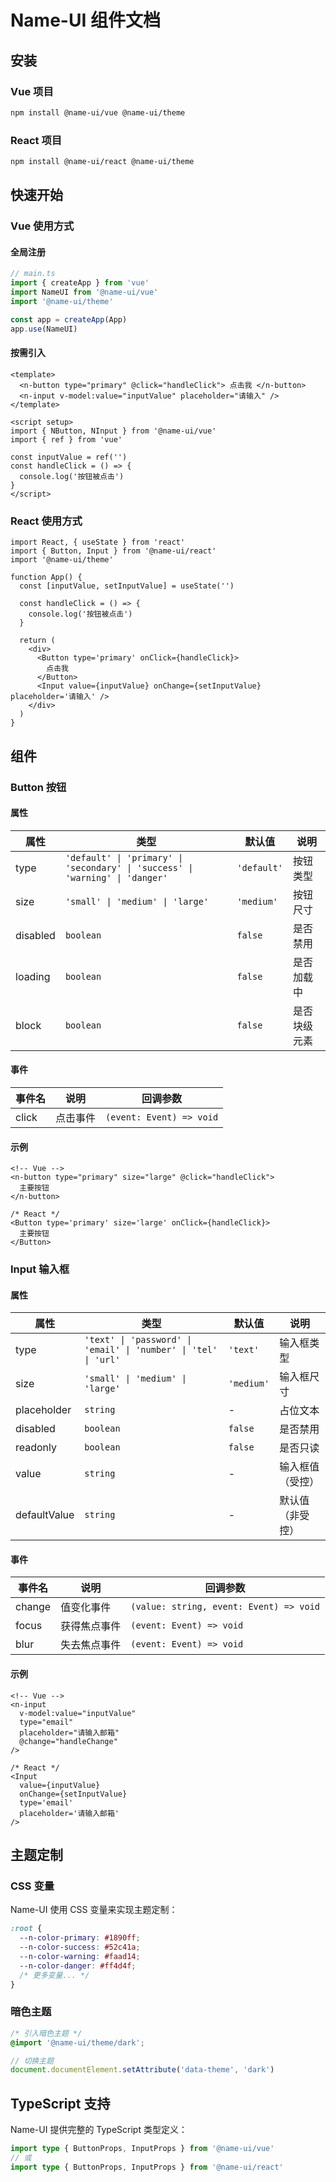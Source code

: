 # Name-UI 组件文档

## 安装

### Vue 项目

```bash
npm install @name-ui/vue @name-ui/theme
```

### React 项目

```bash
npm install @name-ui/react @name-ui/theme
```

## 快速开始

### Vue 使用方式

#### 全局注册

```typescript
// main.ts
import { createApp } from 'vue'
import NameUI from '@name-ui/vue'
import '@name-ui/theme'

const app = createApp(App)
app.use(NameUI)
```

#### 按需引入

```vue
<template>
  <n-button type="primary" @click="handleClick"> 点击我 </n-button>
  <n-input v-model:value="inputValue" placeholder="请输入" />
</template>

<script setup>
import { NButton, NInput } from '@name-ui/vue'
import { ref } from 'vue'

const inputValue = ref('')
const handleClick = () => {
  console.log('按钮被点击')
}
</script>
```

### React 使用方式

```tsx
import React, { useState } from 'react'
import { Button, Input } from '@name-ui/react'
import '@name-ui/theme'

function App() {
  const [inputValue, setInputValue] = useState('')

  const handleClick = () => {
    console.log('按钮被点击')
  }

  return (
    <div>
      <Button type='primary' onClick={handleClick}>
        点击我
      </Button>
      <Input value={inputValue} onChange={setInputValue} placeholder='请输入' />
    </div>
  )
}
```

## 组件

### Button 按钮

#### 属性

| 属性     | 类型                                                                          | 默认值      | 说明         |
| -------- | ----------------------------------------------------------------------------- | ----------- | ------------ |
| type     | `'default' \| 'primary' \| 'secondary' \| 'success' \| 'warning' \| 'danger'` | `'default'` | 按钮类型     |
| size     | `'small' \| 'medium' \| 'large'`                                              | `'medium'`  | 按钮尺寸     |
| disabled | `boolean`                                                                     | `false`     | 是否禁用     |
| loading  | `boolean`                                                                     | `false`     | 是否加载中   |
| block    | `boolean`                                                                     | `false`     | 是否块级元素 |

#### 事件

| 事件名 | 说明     | 回调参数                 |
| ------ | -------- | ------------------------ |
| click  | 点击事件 | `(event: Event) => void` |

#### 示例

```vue
<!-- Vue -->
<n-button type="primary" size="large" @click="handleClick">
  主要按钮
</n-button>
```

```tsx
/* React */
<Button type='primary' size='large' onClick={handleClick}>
  主要按钮
</Button>
```

### Input 输入框

#### 属性

| 属性         | 类型                                                            | 默认值     | 说明             |
| ------------ | --------------------------------------------------------------- | ---------- | ---------------- |
| type         | `'text' \| 'password' \| 'email' \| 'number' \| 'tel' \| 'url'` | `'text'`   | 输入框类型       |
| size         | `'small' \| 'medium' \| 'large'`                                | `'medium'` | 输入框尺寸       |
| placeholder  | `string`                                                        | -          | 占位文本         |
| disabled     | `boolean`                                                       | `false`    | 是否禁用         |
| readonly     | `boolean`                                                       | `false`    | 是否只读         |
| value        | `string`                                                        | -          | 输入框值（受控） |
| defaultValue | `string`                                                        | -          | 默认值（非受控） |

#### 事件

| 事件名 | 说明         | 回调参数                                |
| ------ | ------------ | --------------------------------------- |
| change | 值变化事件   | `(value: string, event: Event) => void` |
| focus  | 获得焦点事件 | `(event: Event) => void`                |
| blur   | 失去焦点事件 | `(event: Event) => void`                |

#### 示例

```vue
<!-- Vue -->
<n-input
  v-model:value="inputValue"
  type="email"
  placeholder="请输入邮箱"
  @change="handleChange"
/>
```

```tsx
/* React */
<Input
  value={inputValue}
  onChange={setInputValue}
  type='email'
  placeholder='请输入邮箱'
/>
```

## 主题定制

### CSS 变量

Name-UI 使用 CSS 变量来实现主题定制：

```css
:root {
  --n-color-primary: #1890ff;
  --n-color-success: #52c41a;
  --n-color-warning: #faad14;
  --n-color-danger: #ff4d4f;
  /* 更多变量... */
}
```

### 暗色主题

```css
/* 引入暗色主题 */
@import '@name-ui/theme/dark';
```

```javascript
// 切换主题
document.documentElement.setAttribute('data-theme', 'dark')
```

## TypeScript 支持

Name-UI 提供完整的 TypeScript 类型定义：

```typescript
import type { ButtonProps, InputProps } from '@name-ui/vue'
// 或
import type { ButtonProps, InputProps } from '@name-ui/react'
```

